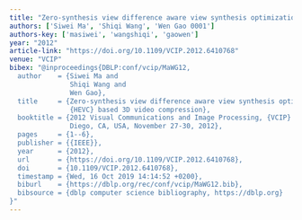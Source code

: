 ```yaml
---
title: "Zero-synthesis view difference aware view synthesis optimization for HEVC based 3D video compression"
authors: ['Siwei Ma', 'Shiqi Wang', 'Wen Gao 0001']
authors-key: ['masiwei', 'wangshiqi', 'gaowen']
year: "2012"
article-link: "https://doi.org/10.1109/VCIP.2012.6410768"
venue: "VCIP"
bibex: "@inproceedings{DBLP:conf/vcip/MaWG12,
  author    = {Siwei Ma and
               Shiqi Wang and
               Wen Gao},
  title     = {Zero-synthesis view difference aware view synthesis optimization for
               {HEVC} based 3D video compression},
  booktitle = {2012 Visual Communications and Image Processing, {VCIP} 2012, San
               Diego, CA, USA, November 27-30, 2012},
  pages     = {1--6},
  publisher = {{IEEE}},
  year      = {2012},
  url       = {https://doi.org/10.1109/VCIP.2012.6410768},
  doi       = {10.1109/VCIP.2012.6410768},
  timestamp = {Wed, 16 Oct 2019 14:14:52 +0200},
  biburl    = {https://dblp.org/rec/conf/vcip/MaWG12.bib},
  bibsource = {dblp computer science bibliography, https://dblp.org}
}"
---
```

